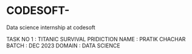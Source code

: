 # CODESOFT-
 Data science internship at codesoft 
 
 TASK NO 1 : TITANIC SURVIVAL PRIDICTION
 NAME : PRATIK CHACHAR
 BATCH : DEC 2023
 DOMAIN : DATA SCIENCE

